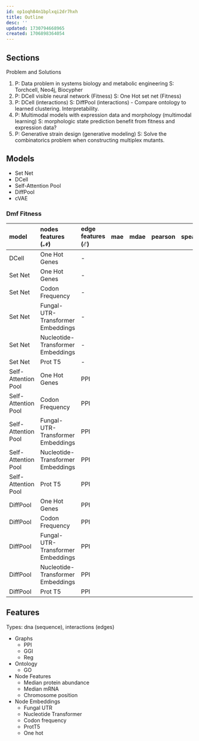```yaml
---
id: op1oqh84n1bplxqi2dr7hxh
title: Outline
desc: ''
updated: 1730794668965
created: 1706898364054
---
```


## Sections

Problem and Solutions

1. P: Data problem in systems biology and metabolic engineering S: Torchcell, Neo4j, Biocypher
2. P: DCell visible neural network (Fitness) S: One Hot set net (Fitness)  
3. P: DCell (interactions) S:  DiffPool (interactions) - Compare ontology to learned clustering. Interpretability.
4. P: Multimodal models with expression data and morphology (multimodal learning) S: morphologic state prediction benefit from fitness and expression data?
5. P: Generative strain design (generative modeling) S: Solve the combinatorics problem when constructing multiplex mutants.

## Models

- Set Net
- DCell
- Self-Attention Pool
- DiffPool
- cVAE

### Dmf Fitness

| model               | nodes features $(\mathcal{N})$    | edge features $(\mathcal{E})$ | mae | mdae | pearson | spearman | $r^2$ | $\mu$(1.0-1.1) | $\sigma$(1.0-1.1) | $\mu$(1.1-1.2) | $\sigma$(1.1-1.2) |
|:--------------------|:----------------------------------|:------------------------------|:----|:-----|:--------|:---------|:------|:---------------|:------------------|:---------------|:------------------|
| DCell               | One Hot Genes                     | -                             |     |      |         |          |       |                |                   |                |                   |
| Set Net             | One Hot Genes                     | -                             |     |      |         |          |       |                |                   |                |                   |
| Set Net             | Codon Frequency                   | -                             |     |      |         |          |       |                |                   |                |                   |
| Set Net             | Fungal-UTR-Transformer Embeddings | -                             |     |      |         |          |       |                |                   |                |                   |
| Set Net             | Nucleotide-Transformer Embeddings | -                             |     |      |         |          |       |                |                   |                |                   |
| Set Net             | Prot T5                           | -                             |     |      |         |          |       |                |                   |                |                   |
| Self-Attention Pool | One Hot Genes                     | PPI                           |     |      |         |          |       |                |                   |                |                   |
| Self-Attention Pool | Codon Frequency                   | PPI                           |     |      |         |          |       |                |                   |                |                   |
| Self-Attention Pool | Fungal-UTR-Transformer Embeddings | PPI                           |     |      |         |          |       |                |                   |                |                   |
| Self-Attention Pool | Nucleotide-Transformer Embeddings | PPI                           |     |      |         |          |       |                |                   |                |                   |
| Self-Attention Pool | Prot T5                           | PPI                           |     |      |         |          |       |                |                   |                |                   |
| DiffPool            | One Hot Genes                     | PPI                           |     |      |         |          |       |                |                   |                |                   |
| DiffPool            | Codon Frequency                   | PPI                           |     |      |         |          |       |                |                   |                |                   |
| DiffPool            | Fungal-UTR-Transformer Embeddings | PPI                           |     |      |         |          |       |                |                   |                |                   |
| DiffPool            | Nucleotide-Transformer Embeddings | PPI                           |     |      |         |          |       |                |                   |                |                   |
| DiffPool            | Prot T5                           | PPI                           |     |      |         |          |       |                |                   |                |                   |

## Features

Types: dna (sequence), interactions (edges)

- Graphs
  - PPI
  - GGI
  - Reg
- Ontology
  - GO
- Node Features
  - Median protein abundance
  - Median mRNA
  - Chromosome position
- Node Embeddings
  - Fungal UTR
  - Nucleotide Transformer
  - Codon frequency
  - ProtT5
  - One hot

